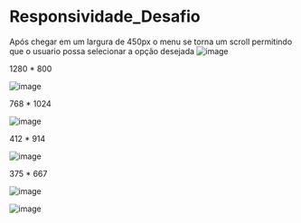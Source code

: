 # Responsividade_Desafio

Após chegar em um largura de 450px o menu se torna um scroll permitindo que o usuario possa selecionar a opção desejada
![image](https://github.com/gabrielarebeca/Responsividade_Desafio/assets/110422932/6a89b568-fbea-45bd-94c7-2b8eb5393afd)

1280 * 800 

![image](https://github.com/gabrielarebeca/Responsividade_Desafio/assets/110422932/c8866376-73fa-4122-a3d5-1b95ab992f29)

768 * 1024

![image](https://github.com/gabrielarebeca/Responsividade_Desafio/assets/110422932/7e9a1136-366e-42a5-94d5-c3fc7b665a58)

412 * 914

![image](https://github.com/gabrielarebeca/Responsividade_Desafio/assets/110422932/9006f514-0306-4a1e-9625-72ae178793d8)

375 * 667

![image](https://github.com/gabrielarebeca/Responsividade_Desafio/assets/110422932/67595321-1b10-4af1-b128-ea12e93022f5)

![image](https://github.com/gabrielarebeca/Responsividade_Desafio/assets/110422932/7ca6dd88-f0a8-40a0-8f76-e163c2887e7b)

